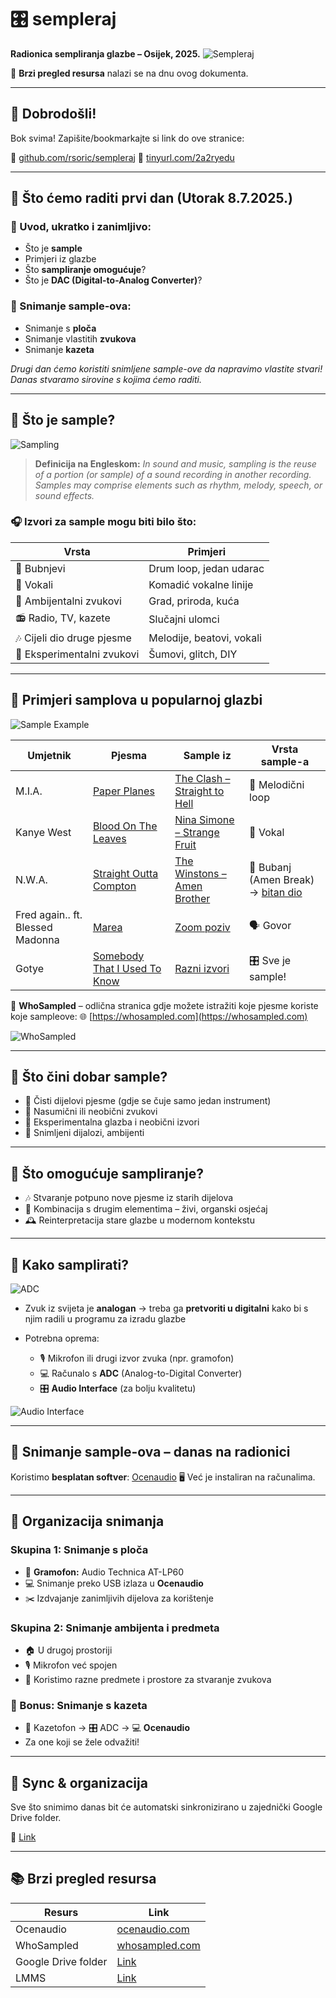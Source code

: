 # 🎛️ sempleraj

**Radionica sempliranja glazbe – Osijek, 2025.**
![Sempleraj](./sempleraj.jpg)

📌 **Brzi pregled resursa** nalazi se na dnu ovog dokumenta.

---

## 👋 Dobrodošli!

Bok svima! Zapišite/bookmarkajte si link do ove stranice:

🔗 [github.com/rsoric/sempleraj](https://github.com/rsoric/sempleraj)
🔗 [tinyurl.com/2a2ryedu](https://tinyurl.com/2a2ryedu)

---

## 📅 Što ćemo raditi prvi dan (Utorak 8.7.2025.)

### 🔹 Uvod, ukratko i zanimljivo:

* Što je **sample**
* Primjeri iz glazbe
* Što **sampliranje omogućuje**?
* Što je **DAC (Digital-to-Analog Converter)**?

### 🔹 Snimanje sample-ova:

* Snimanje s **ploča**
* Snimanje vlastitih **zvukova**
* Snimanje **kazeta**

*Drugi dan ćemo koristiti snimljene sample-ove da napravimo vlastite stvari! Danas stvaramo sirovine s kojima ćemo raditi.*

---

## 📖 Što je sample?

![Sampling](./sampling.jpg)

> **Definicija na Engleskom:**
> *In sound and music, sampling is the reuse of a portion (or sample) of a sound recording in another recording. Samples may comprise elements such as rhythm, melody, speech, or sound effects.*

### 🎧 Izvori za sample mogu biti bilo što:

| Vrsta                     | Primjeri                  |
| ------------------------- | ------------------------- |
| 🥁 Bubnjevi                | Drum loop, jedan udarac   |
| 🎤 Vokali                  | Komadić vokalne linije    |
| 🌆 Ambijentalni zvukovi    | Grad, priroda, kuća       |
| 📻 Radio, TV, kazete       | Slučajni ulomci           |
| 🎶 Cijeli dio druge pjesme | Melodije, beatovi, vokali |
| 🔬 Eksperimentalni zvukovi | Šumovi, glitch, DIY       |

---

## 🎼 Primjeri samplova u popularnoj glazbi

![Sample Example](./sample_example.png)

| Umjetnik                         | Pjesma                                                                      | Sample iz                                                                      | Vrsta sample-a                                                                       |
| -------------------------------- | --------------------------------------------------------------------------- | ------------------------------------------------------------------------------ | ------------------------------------------------------------------------------------ |
| M.I.A.                           | [Paper Planes](https://www.youtube.com/watch?v=ewRjZoRtu0Y)                 | [The Clash – Straight to Hell](https://www.youtube.com/watch?v=t7SvtikTkrM)    | 🎸 Melodični loop                                                                     |
| Kanye West                       | [Blood On The Leaves](https://www.youtube.com/watch?v=KEA0btSNkpw)          | [Nina Simone – Strange Fruit](https://www.youtube.com/watch?v=BnuEMdUUrZQ)     | 🎤 Vokal                                                                              |
| N.W.A.                           | [Straight Outta Compton](https://www.youtube.com/watch?v=TMZi25Pq3T8)       | [The Winstons – Amen Brother](https://www.youtube.com/watch?v=GxZuq57_bYM)     | 🥁 Bubanj (Amen Break) → [bitan dio](https://www.youtube.com/watch?v=rvCZ-HmXtCc) |
| Fred again.. ft. Blessed Madonna | [Marea](https://www.youtube.com/watch?v=l4UkYBr1NnA)                        | [Zoom poziv](https://www.youtube.com/watch?v=t4EE5dGrVJU)                      | 🗣️ Govor                                                                              |
| Gotye                            | [Somebody That I Used To Know](https://www.youtube.com/watch?v=8UVNT4wvIGY) | [Razni izvori](https://www.whosampled.com/Gotye/Somebody-That-I-Used-to-Know/) | 🎛️ Sve je sample!                                                                     |

🧠 **WhoSampled** – odlična stranica gdje možete istražiti koje pjesme koriste koje sampleove:
🌐 [https://whosampled.com](https://whosampled.com)

![WhoSampled](./whosampled.png)

---

## 🧩 Što čini dobar sample?

* 🎯 Čisti dijelovi pjesme (gdje se čuje samo jedan instrument)
* 🎲 Nasumični ili neobični zvukovi
* 🧪 Eksperimentalna glazba i neobični izvori
* 💬 Snimljeni dijalozi, ambijenti

---

## 🎨 Što omogućuje sampliranje?

* 🎶 Stvaranje potpuno nove pjesme iz starih dijelova
* 🔀 Kombinacija s drugim elementima – živi, organski osjećaj
* 🕰️ Reinterpretacija stare glazbe u modernom kontekstu

---

## 🔧 Kako samplirati?

![ADC](./adc.png)

* Zvuk iz svijeta je **analogan** → treba ga **pretvoriti u digitalni** kako bi s njim radili u programu za izradu glazbe
* Potrebna oprema:

  * 🎙️ Mikrofon ili drugi izvor zvuka (npr. gramofon)
  * 💻 Računalo s **ADC** (Analog-to-Digital Converter)
  * 🎛️ **Audio Interface** (za bolju kvalitetu)

![Audio Interface](./audio_interfaces.jpg)

---

## 🎤 Snimanje sample-ova – danas na radionici

Koristimo **besplatan softver**: [Ocenaudio](https://www.ocenaudio.com/)
🖥️ Već je instaliran na računalima.

---

## 👥 Organizacija snimanja

### Skupina 1: Snimanje s ploča

* 🎵 **Gramofon:** Audio Technica AT-LP60
* 💻 Snimanje preko USB izlaza u **Ocenaudio**
* ✂️ Izdvajanje zanimljivih dijelova za korištenje

### Skupina 2: Snimanje ambijenta i predmeta

* 🏠 U drugoj prostoriji
* 🎙️ Mikrofon već spojen
* 🎲 Koristimo razne predmete i prostore za stvaranje zvukova

### 🎁 Bonus: Snimanje s kazeta

* 📼 Kazetofon → 🎛️ ADC → 💻 **Ocenaudio**
* Za one koji se žele odvažiti!

---

## 🔄 Sync & organizacija

Sve što snimimo danas bit će automatski sinkronizirano u zajednički Google Drive folder.

📁 [Link](https://drive.google.com/drive/folders/1eFBlL7ELi-er3B4FCKvyltNHiDU1W1YU?usp=sharing)

---

## 📚 Brzi pregled resursa

| Resurs              | Link                                                                                         |
| ------------------- | -------------------------------------------------------------------------------------------- |
| Ocenaudio           | [ocenaudio.com](https://www.ocenaudio.com/)                                                  |
| WhoSampled          | [whosampled.com](https://whosampled.com)                                                     |
| Google Drive folder | [Link](https://drive.google.com/drive/folders/1eFBlL7ELi-er3B4FCKvyltNHiDU1W1YU?usp=sharing) |
| LMMS | [Link](https://lmms.io/) |


